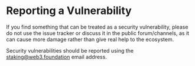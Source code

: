 # Reporting a Vulnerability

If you find something that can be treated as a security vulnerability, please do not use the issue tracker or discuss it in the public forum/channels, as it can cause more damage rather than give real help to the ecosystem.

Security vulnerabilities should be reported using the staking@web3.foundation email address.
